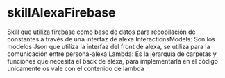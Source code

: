 # skillAlexaFirebase
Skill que utiliza firebase como base de datos para recopilación de constantes a través de una interfaz de alexa
InteractionsModels: Son los modelos Json que utiliza la interfaz del front de alexa, se utiliza para la comunicación entre persona-alexa
Lambda: Es la jerarquía de carpetas y funciones que necesita el back de alexa, para implementarla en el código unicamente os vale con el contenido de lambda

